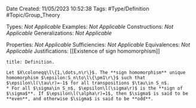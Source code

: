 <div class="topSpace"></div>

Date Created: 11/05/2023 10:52:38
Tags: #Type/Definition #Topic/Group_Theory

Types: <i>Not Applicable</i>
Examples: <i>Not Applicable</i>
Constructions: <i>Not Applicable</i>
Generalizations: <i>Not Applicable</i>

Properties: <i>Not Applicable</i>
Sufficiencies: <i>Not Applicable</i>
Equivalences: <i>Not Applicable</i>
Justifications: [[Existence of sign homomorphism]]

``` ad-Definition
title: Definition.

Let $X\coloneqq\l\{1,\dots,n\r\}$. The **sign homomorphism** unique homomorphism $\epsilon:S_n\to\l\{\pm1\r\}$ such that $\epsilon\l(\tau\r)=-1$ for all transpositions $\tau\in S_n$.
* For all $\sigma\in S_n$, $\epsilon\l(\sigma\r)$ is the **sign of $\sigma$**. If $\epsilon\l(\alpha\r)=1$, then $\sigma$ is said to be **even**, and otherwise $\sigma$ is said to be **odd**.

```
